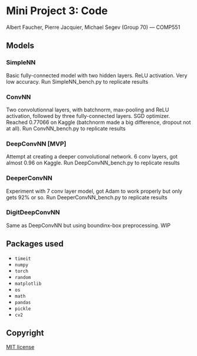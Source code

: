 # Mini Project 3: Code
Albert Faucher, Pierre Jacquier, Michael Segev (Group 70) — COMP551

## Models
### SimpleNN
Basic fully-connected model with two hidden layers. ReLU activation. Very low accuracy.
Run SimpleNN_bench.py to replicate results

### ConvNN
Two convolutionnal layers, with batchnorm, max-pooling and ReLU activation, followed by three fully-connected layers. SGD optimizer. Reached 0.77066 on Kaggle (batchnorm made a big difference, dropout not at all).
Run ConvNN_bench.py to replicate results

### DeepConvNN [MVP]
Attempt at creating a deeper convolutional network. 6 conv layers, got almost 0.96 on Kaggle.
Run DeepConvNN_bench.py to replicate results

### DeeperConvNN
Experiment with 7 conv layer model, got Adam to work properly but only gets 92% or so.
Run DeeperConvNN_bench.py to replicate results

### DigitDeepConvNN
Same as DeepConvNN but using boundinx-box preprocessing. WIP

## Packages used
- `timeit`
- `numpy`
- `torch`
- `random`
- `matplotlib`
- `os`
- `math`
- `pandas`
- `pickle`
- `cv2`

## Copyright
[MIT license](LICENSE.md)

